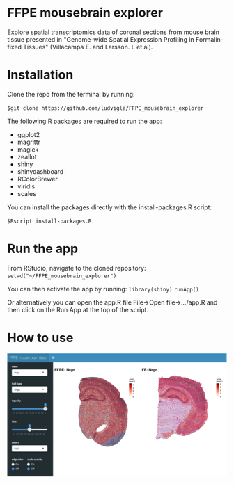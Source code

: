 # FFPE mousebrain explorer
Explore spatial transcriptomics data of coronal sections from mouse brain tissue presented in "Genome-wide Spatial Expression Profiling in Formalin-fixed Tissues" (Villacampa E. and Larsson. L et al).

# Installation
Clone the repo from the terminal by running:

`$git clone https://github.com/ludvigla/FFPE_mousebrain_explorer`

The following R packages are required to run the app:
- ggplot2
- magrittr
- magick
- zeallot
- shiny
- shinydashboard
- RColorBrewer
- viridis
- scales

You can install the packages directly with the install-packages.R script:

`$Rscript install-packages.R`

# Run the app
From RStudio, navigate to the cloned repository:
`setwd("~/FFPE_mousebrain_explorer")`

You can then activate the app by running:
`library(shiny)`
`runApp()`

Or alternatively you can open the app.R file File->Open file->.../app.R and then click on the Run App at the top of the script.

# How to use
![](app.png)
